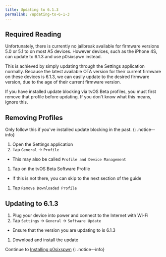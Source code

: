 ```yaml
---
title: Updating to 6.1.3
permalink: /updating-to-6-1-3
---
```


## Required Reading

Unfortunately, there is currently no jailbreak available for firmware versions 5.0 or 5.1 to on most A5 devices. However devices, such as the iPhone 4S, can update to 6.1.3 and use p0sixspwn instead.

This is achieved by simply updating through the Settings application normally. Because the latest available OTA version for their current firmware on these devices is 6.1.3, we can easily update to the desired firmware version, due to the age of their current firmware version.

If you have installed update blocking via tvOS Beta profiles, you must first remove that profile before updating. If you don't know what this means, ignore this.

## Removing Profiles

Only follow this if you've installed update blocking in the past.
{: .notice--info}

1. Open the Settings application
1. Tap `General` -> `Profile`
  - This may also be called `Profile and Device Management`
1. Tap on the tvOS Beta Software Profile
  - If this is not there, you can skip to the next section of the guide
1. Tap `Remove Downloaded Profile`

## Updating to 6.1.3

1. Plug your device into power and connect to the Internet with Wi-Fi
1. Tap `Settings` -> `General` -> `Software Update`
  - Ensure that the version you are updating to is 6.1.3
1. Download and install the update

Continue to [Installing p0sixspwn](installing-p0sixspwn)
{: .notice--info}
